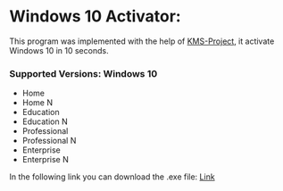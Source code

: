# Windows 10 Activator:
This program was implemented with the help of <a href="https://kms-project.msguides.com">KMS-Project</a>, it activate Windows 10 in 10 seconds.

### Supported Versions: Windows 10
- Home
- Home N
- Education
- Education N
- Professional
- Professional N
- Enterprise
- Enterprise N

In the following link you can download the .exe file:
<a id="raw-url" href="http://raw.githubusercontent.com/betterix/Windows_Aktivator/master/bin/Debug/Windows_Activator.exe">Link</a>
